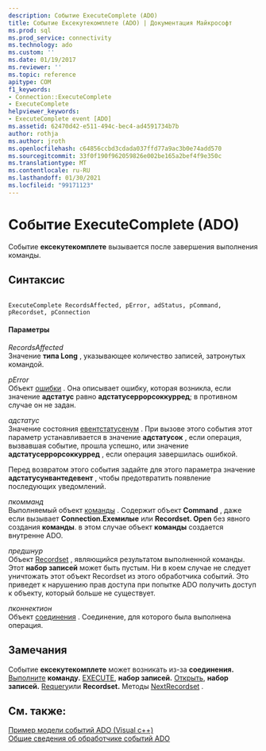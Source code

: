 ```yaml
---
description: Событие ExecuteComplete (ADO)
title: Событие Ексекутекомплете (ADO) | Документация Майкрософт
ms.prod: sql
ms.prod_service: connectivity
ms.technology: ado
ms.custom: ''
ms.date: 01/19/2017
ms.reviewer: ''
ms.topic: reference
apitype: COM
f1_keywords:
- Connection::ExecuteComplete
- ExecuteComplete
helpviewer_keywords:
- ExecuteComplete event [ADO]
ms.assetid: 62470d42-e511-494c-bec4-ad4591734b7b
author: rothja
ms.author: jroth
ms.openlocfilehash: c64856ccbd3cdada037ffd77a9ac3b0e74add570
ms.sourcegitcommit: 33f0f190f962059826e002be165a2bef4f9e350c
ms.translationtype: MT
ms.contentlocale: ru-RU
ms.lasthandoff: 01/30/2021
ms.locfileid: "99171123"
---
```

# <a name="executecomplete-event-ado"></a>Событие ExecuteComplete (ADO)
Событие **ексекутекомплете** вызывается после завершения выполнения команды.  
  
## <a name="syntax"></a>Синтаксис  
  
```  
  
ExecuteComplete RecordsAffected, pError, adStatus, pCommand, pRecordset, pConnection  
```  
  
#### <a name="parameters"></a>Параметры  
 *RecordsAffected*  
 Значение **типа Long** , указывающее количество записей, затронутых командой.  
  
 *pError*  
 Объект [ошибки](../../../ado/reference/ado-api/error-object.md) . Она описывает ошибку, которая возникла, если значение **адстатус** равно **адстатусеррорсоккурред**; в противном случае он не задан.  
  
 *адстатус*  
 Значение состояния [евентстатусенум](../../../ado/reference/ado-api/eventstatusenum.md) . При вызове этого события этот параметр устанавливается в значение **адстатусок** , если операция, вызвавшая событие, прошла успешно, или значение **адстатусеррорсоккурред** , если операция завершилась ошибкой.  
  
 Перед возвратом этого события задайте для этого параметра значение **адстатусунвантедевент** , чтобы предотвратить появление последующих уведомлений.  
  
 *пкомманд*  
 Выполняемый объект [команды](../../../ado/reference/ado-api/command-object-ado.md) . Содержит объект **Command** , даже если вызывает **Connection.Exeмилые** или **Recordset. Open** без явного создания **команды**. в этом случае объект **команды** создается внутренне ADO.  
  
 *предшнур*  
 Объект [Recordset](../../../ado/reference/ado-api/recordset-object-ado.md) , являющийся результатом выполненной команды. Этот **набор записей** может быть пустым. Ни в коем случае не следует уничтожать этот объект Recordset из этого обработчика событий. Это приведет к нарушению прав доступа при попытке ADO получить доступ к объекту, который больше не существует.  
  
 *пконнектион*  
 Объект [соединения](../../../ado/reference/ado-api/connection-object-ado.md) . Соединение, для которого была выполнена операция.  
  
## <a name="remarks"></a>Замечания  
 Событие **ексекутекомплете** может возникать из-за **соединения.** [Выполните](../../../ado/reference/ado-api/execute-method-ado-connection.md) **команду.** [EXECUTE](../../../ado/reference/ado-api/execute-method-ado-command.md), **набор записей.** [Открыть](../../../ado/reference/ado-api/open-method-ado-recordset.md), **набор записей.** [Requery](../../../ado/reference/ado-api/requery-method.md)или **Recordset.** Методы [NextRecordset](../../../ado/reference/ado-api/nextrecordset-method-ado.md) .  
  
## <a name="see-also"></a>См. также:  
 [Пример модели событий ADO (Visual c++)](../../../ado/reference/ado-api/ado-events-model-example-vc.md)   
 [Общие сведения об обработчике событий ADO](../../../ado/guide/data/ado-event-handler-summary.md)
